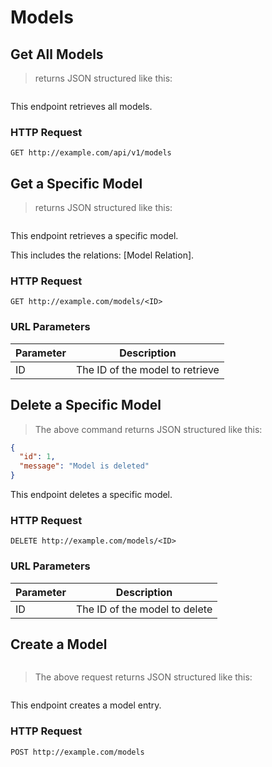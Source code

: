 # Models
## Get All Models

> returns JSON structured like this:

```json
```

This endpoint retrieves all models.

### HTTP Request

`GET http://example.com/api/v1/models`

## Get a Specific Model

> returns JSON structured like this:

```json
```

This endpoint retrieves a specific model.

<aside class="notice">This includes the relations: [Model Relation].</aside>

### HTTP Request

`GET http://example.com/models/<ID>`

### URL Parameters

Parameter | Description
--------- | -----------
ID | The ID of the model to retrieve

## Delete a Specific Model

> The above command returns JSON structured like this:

```json
{
  "id": 1,
  "message": "Model is deleted"
}
```

This endpoint deletes a specific model.

### HTTP Request

`DELETE http://example.com/models/<ID>`

### URL Parameters

Parameter | Description
--------- | -----------
ID | The ID of the model to delete

## Create a Model

```json
```

> The above request returns JSON structured like this:

```json
```

This endpoint creates a model entry.

### HTTP Request

`POST http://example.com/models`
